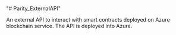 "# Parity_ExternalAPI" 


An external API to interact with smart contracts deployed on Azure blockchain service.
The API is deployed into Azure.

